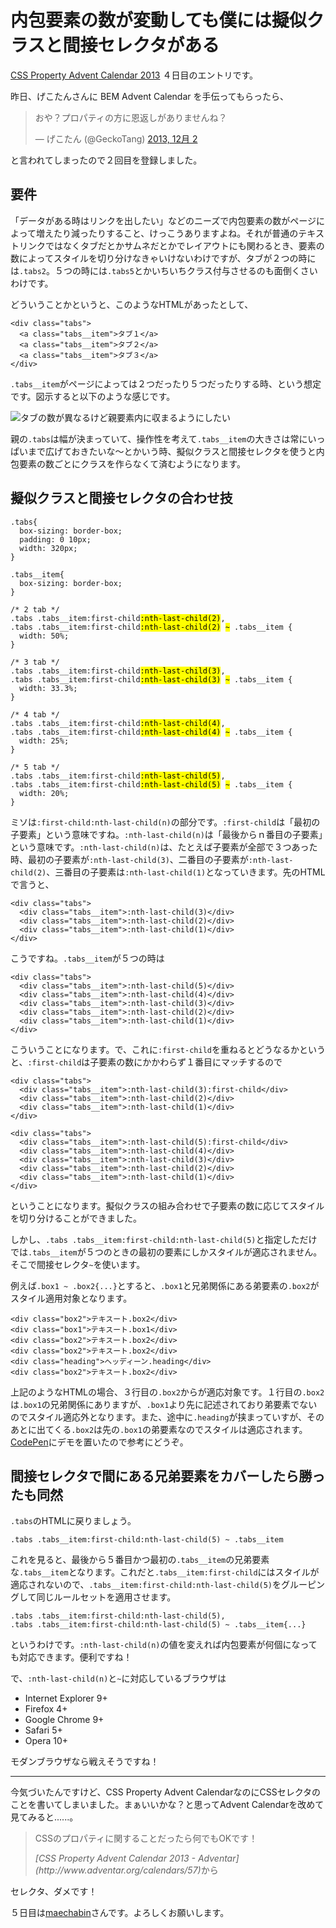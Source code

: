 # 内包要素の数が変動しても僕には擬似クラスと間接セレクタがある

[CSS Property Advent Calendar 2013](http://www.adventar.org/calendars/57) ４日目のエントリです。

昨日、げこたんさんに BEM Advent Calendar を手伝ってもらったら、

<blockquote class="twitter-tweet" lang="ja"><p>おや？プロパティの方に恩返しがありませんね？</p>&mdash; げこたん (@GeckoTang) <a href="https://twitter.com/GeckoTang/statuses/407367908268834816">2013, 12月 2</a></blockquote>
<script async src="//platform.twitter.com/widgets.js" charset="utf-8"></script>

と言われてしまったので２回目を登録しました。

## 要件

「データがある時はリンクを出したい」などのニーズで内包要素の数がページによって増えたり減ったりすること、けっこうありますよね。それが普通のテキストリンクではなくタブだとかサムネだとかでレイアウトにも関わるとき、要素の数によってスタイルを切り分けなきゃいけないわけですが、タブが２つの時には`.tabs2`。５つの時には`.tabs5`とかいちいちクラス付与させるのも面倒くさいわけです。

どういうことかというと、このようなHTMLがあったとして、

<pre title="HTML"><code data-language="html">&lt;div class="tabs"&gt;
  &lt;a class="tabs__item"&gt;タブ１&lt;/a&gt;
  &lt;a class="tabs__item"&gt;タブ２&lt;/a&gt;
  &lt;a class="tabs__item"&gt;タブ３&lt;/a&gt;
&lt;/div&gt;</code></pre>

`.tabs__item`がページによっては２つだったり５つだったりする時、という想定です。図示すると以下のような感じです。

![タブの数が異なるけど親要素内に収まるようにしたい](http://dskd.jp/dist/img/multiple-tabs/01.png "タブの数が異なるけど幅はそれぞれ親要素内に収まるようにしたい")

親の`.tabs`は幅が決まっていて、操作性を考えて`.tabs__item`の大きさは常にいっぱいまで広げておきたいな〜とかいう時、擬似クラスと間接セレクタを使うと内包要素の数ごとにクラスを作らなくて済むようになります。

## 擬似クラスと間接セレクタの合わせ技

<pre title="CSS"><code data-language="css">.tabs{
  box-sizing: border-box;
  padding: 0 10px;
  width: 320px;
}

.tabs__item{
  box-sizing: border-box;
}

/* 2 tab */
.tabs .tabs__item:first-child<mark>:nth-last-child(2)</mark>,
.tabs .tabs__item:first-child<mark>:nth-last-child(2)</mark> <mark>~</mark> .tabs__item {
  width: 50%;
}

/* 3 tab */
.tabs .tabs__item:first-child<mark>:nth-last-child(3)</mark>,
.tabs .tabs__item:first-child<mark>:nth-last-child(3)</mark> <mark>~</mark> .tabs__item {
  width: 33.3%;
}

/* 4 tab */
.tabs .tabs__item:first-child<mark>:nth-last-child(4)</mark>,
.tabs .tabs__item:first-child<mark>:nth-last-child(4)</mark> <mark>~</mark> .tabs__item {
  width: 25%;
}

/* 5 tab */
.tabs .tabs__item:first-child<mark>:nth-last-child(5)</mark>,
.tabs .tabs__item:first-child<mark>:nth-last-child(5)</mark> <mark>~</mark> .tabs__item {
  width: 20%;
}</code></pre>

ミソは`:first-child:nth-last-child(n)`の部分です。`:first-child`は「最初の子要素」という意味ですね。`:nth-last-child(n)`は「最後からｎ番目の子要素」という意味です。`:nth-last-child(n)`は、たとえば子要素が全部で３つあった時、最初の子要素が`:nth-last-child(3)`、二番目の子要素が`:nth-last-child(2)`、三番目の子要素は`:nth-last-child(1)`となっていきます。先のHTMLで言うと、

<pre title="HTML"><code data-language="html">&lt;div class="tabs"&gt;
  &lt;div class="tabs__item"&gt;:nth-last-child(3)&lt;/div&gt;
  &lt;div class="tabs__item"&gt;:nth-last-child(2)&lt;/div&gt;
  &lt;div class="tabs__item"&gt;:nth-last-child(1)&lt;/div&gt;
&lt;/div&gt;</code></pre>

こうですね。`.tabs__item`が５つの時は

<pre title="HTML"><code data-language="html">&lt;div class="tabs"&gt;
  &lt;div class="tabs__item"&gt;:nth-last-child(5)&lt;/div&gt;
  &lt;div class="tabs__item"&gt;:nth-last-child(4)&lt;/div&gt;
  &lt;div class="tabs__item"&gt;:nth-last-child(3)&lt;/div&gt;
  &lt;div class="tabs__item"&gt;:nth-last-child(2)&lt;/div&gt;
  &lt;div class="tabs__item"&gt;:nth-last-child(1)&lt;/div&gt;
&lt;/div&gt;</code></pre>

こういうことになります。で、これに`:first-child`を重ねるとどうなるかというと、`:first-child`は子要素の数にかかわらず１番目にマッチするので

<pre title="HTML"><code data-language="html">&lt;div class="tabs"&gt;
  &lt;div class="tabs__item"&gt;:nth-last-child(3):first-child&lt;/div&gt;
  &lt;div class="tabs__item"&gt;:nth-last-child(2)&lt;/div&gt;
  &lt;div class="tabs__item"&gt;:nth-last-child(1)&lt;/div&gt;
&lt;/div&gt;

&lt;div class="tabs"&gt;
  &lt;div class="tabs__item"&gt;:nth-last-child(5):first-child&lt;/div&gt;
  &lt;div class="tabs__item"&gt;:nth-last-child(4)&lt;/div&gt;
  &lt;div class="tabs__item"&gt;:nth-last-child(3)&lt;/div&gt;
  &lt;div class="tabs__item"&gt;:nth-last-child(2)&lt;/div&gt;
  &lt;div class="tabs__item"&gt;:nth-last-child(1)&lt;/div&gt;
&lt;/div&gt;</code></pre>

ということになります。擬似クラスの組み合わせで子要素の数に応じてスタイルを切り分けることができました。

しかし、`.tabs .tabs__item:first-child:nth-last-child(5)`と指定しただけでは`.tabs__item`が５つのときの最初の要素にしかスタイルが適応されません。そこで間接セレクタ`~`を使います。

例えば`.box1 ~ .box2{...}`とすると、`.box1`と兄弟関係にある弟要素の`.box2`がスタイル適用対象となります。

<pre title="HTML"><code data-language="html">&lt;div class="box2"&gt;テキスート.box2&lt;/div&gt;
&lt;div class="box1"&gt;テキスート.box1&lt;/div&gt;
&lt;div class="box2"&gt;テキスート.box2&lt;/div&gt;
&lt;div class="box2"&gt;テキスート.box2&lt;/div&gt;
&lt;div class="heading"&gt;ヘッディーン.heading&lt;/div&gt;
&lt;div class="box2"&gt;テキスート.box2&lt;/div&gt;</code></pre>

上記のようなHTMLの場合、３行目の`.box2`からが適応対象です。１行目の`.box2`は`.box1`の兄弟関係にありますが、`.box1`より先に記述されており弟要素でないのでスタイル適応外となります。また、途中に`.heading`が挟まっていすが、そのあとに出てくる`.box2`は先の`.box1`の弟要素なのでスタイルは適応されます。[CodePen](http://codepen.io/anon/pen/FHbGe)にデモを置いたので参考にどうぞ。

## 間接セレクタで間にある兄弟要素をカバーしたら勝ったも同然

`.tabs`のHTMLに戻りましょう。

<pre title="CSS"><code data-language="css">.tabs .tabs__item:first-child:nth-last-child(5) ~ .tabs__item</code></pre>

これを見ると、最後から５番目かつ最初の`.tabs__item`の兄弟要素な`.tabs__item`となります。これだと`.tabs__item:first-child`にはスタイルが適応されないので、`.tabs__item:first-child:nth-last-child(5)`をグルーピングして同じルールセットを適用させます。

<pre title="CSS"><code data-language="css">.tabs .tabs__item:first-child:nth-last-child(5),
.tabs .tabs__item:first-child:nth-last-child(5) ~ .tabs__item{...}</code></pre>

というわけです。`:nth-last-child(n)`の値を変えれば内包要素が何個になっても対応できます。便利ですね！

で、`:nth-last-child(n)`と`~`に対応しているブラウザは

- Internet Explorer 9+
- Firefox 4+
- Google Chrome 9+
- Safari 5+
- Opera 10+

モダンブラウザなら戦えそうですね！

---

今気づいたんですけど、CSS Property Advent CalendarなのにCSSセレクタのことを書いてしまいました。まぁいいかな？と思ってAdvent Calendarを改めて見てみると......。

> CSSのプロパティに関することだったら何でもOKです！
> <footer><cite>[CSS Property Advent Calendar 2013 - Adventar](http://www.adventar.org/calendars/57)</cite>から</footer>

セレクタ、ダメです！

５日目は[maechabin](http://www.adventar.org/users/2313)さんです。よろしくお願いします。

